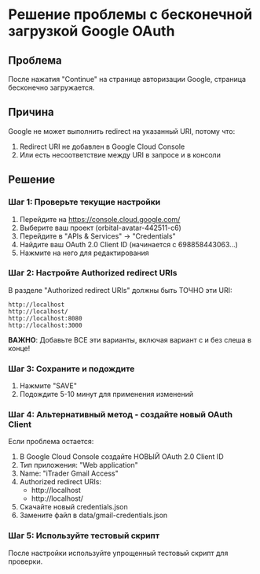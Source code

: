 # Решение проблемы с бесконечной загрузкой Google OAuth

## Проблема
После нажатия "Continue" на странице авторизации Google, страница бесконечно загружается.

## Причина
Google не может выполнить redirect на указанный URI, потому что:
1. Redirect URI не добавлен в Google Cloud Console
2. Или есть несоответствие между URI в запросе и в консоли

## Решение

### Шаг 1: Проверьте текущие настройки
1. Перейдите на https://console.cloud.google.com/
2. Выберите ваш проект (orbital-avatar-442511-c6)
3. Перейдите в "APIs & Services" → "Credentials"
4. Найдите ваш OAuth 2.0 Client ID (начинается с 698858443063...)
5. Нажмите на него для редактирования

### Шаг 2: Настройте Authorized redirect URIs
В разделе "Authorized redirect URIs" должны быть ТОЧНО эти URI:
```
http://localhost
http://localhost/
http://localhost:8080
http://localhost:3000
```

**ВАЖНО**: Добавьте ВСЕ эти варианты, включая вариант с и без слеша в конце!

### Шаг 3: Сохраните и подождите
1. Нажмите "SAVE"
2. Подождите 5-10 минут для применения изменений

### Шаг 4: Альтернативный метод - создайте новый OAuth Client
Если проблема остается:

1. В Google Cloud Console создайте НОВЫЙ OAuth 2.0 Client ID
2. Тип приложения: "Web application" 
3. Name: "iTrader Gmail Access"
4. Authorized redirect URIs:
   - http://localhost
   - http://localhost/
5. Скачайте новый credentials.json
6. Замените файл в data/gmail-credentials.json

### Шаг 5: Используйте тестовый скрипт
После настройки используйте упрощенный тестовый скрипт для проверки.
